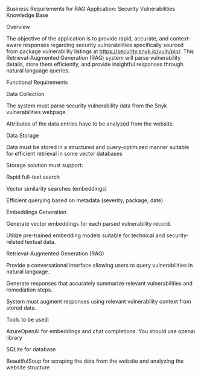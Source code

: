 Business Requirements for RAG Application: Security Vulnerabilities Knowledge Base

Overview

The objective of the application is to provide rapid, accurate, and context-aware responses regarding security vulnerabilities specifically sourced from package vulnerability listings at https://security.snyk.io/vuln/pip/. This Retrieval-Augmented Generation (RAG) system will parse vulnerability details, store them efficiently, and provide insightful responses through natural language queries.

Functional Requirements

Data Collection

The system must parse security vulnerability data from the Snyk vulnerabilities webpage.

Attributes of the data entries have to be analyzed from the website.

Data Storage

Data must be stored in a structured and query-optimized manner suitable for efficient retrieval in some vector databases 

Storage solution must support:

Rapid full-text search

Vector similarity searches (embeddings)

Efficient querying based on metadata (severity, package, date)

Embeddings Generation

Generate vector embeddings for each parsed vulnerability record.

Utilize pre-trained embedding models suitable for technical and security-related textual data.

Retrieval-Augmented Generation (RAG)

Provide a conversational interface allowing users to query vulnerabilities in natural language.

Generate responses that accurately summarize relevant vulnerabilities and remediation steps.

System must augment responses using relevant vulnerability context from stored data.

Tools to be used:

AzureOpenAI for embeddings and chat completions. You should use openai library

SQLite for database

BeautifulSoup for scraping the data from the website and analyzing the website structure 